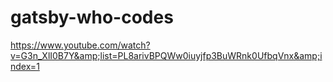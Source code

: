 # gatsby-who-codes
https://www.youtube.com/watch?v=G3n_XlI0B7Y&amp;list=PL8arivBPQWw0iuyjfp3BuWRnk0UfbqVnx&amp;index=1
